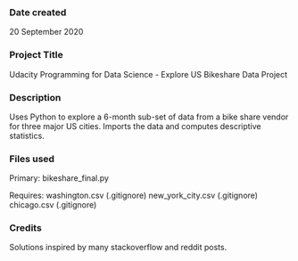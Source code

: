 ### Date created
20 September 2020

### Project Title
Udacity Programming for Data Science - Explore US Bikeshare Data Project

### Description
Uses Python to explore a 6-month sub-set of data from a bike share vendor for three major US cities.  Imports the data and computes descriptive statistics.

### Files used
Primary: bikeshare_final.py

Requires:
    washington.csv (.gitignore)
    new_york_city.csv (.gitignore)
    chicago.csv (.gitignore)

### Credits
Solutions inspired by many stackoverflow and reddit posts.

